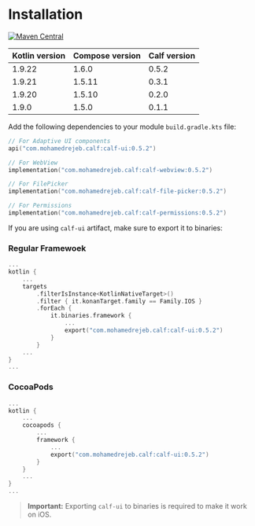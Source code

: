 # Installation

[![Maven Central](https://img.shields.io/maven-central/v/com.mohamedrejeb.calf/calf-ui)](https://search.maven.org/search?q=g:%22com.mohamedrejeb.calf%22%20AND%20a:%calf-ui%22)

| Kotlin version | Compose version | Calf version |
|----------------|-----------------|--------------|
| 1.9.22         | 1.6.0           | 0.5.2        |
| 1.9.21         | 1.5.11          | 0.3.1        |
| 1.9.20         | 1.5.10          | 0.2.0        |
| 1.9.0          | 1.5.0           | 0.1.1        |

Add the following dependencies to your module `build.gradle.kts` file:

```kotlin
// For Adaptive UI components
api("com.mohamedrejeb.calf:calf-ui:0.5.2")

// For WebView
implementation("com.mohamedrejeb.calf:calf-webview:0.5.2")

// For FilePicker
implementation("com.mohamedrejeb.calf:calf-file-picker:0.5.2")

// For Permissions
implementation("com.mohamedrejeb.calf:calf-permissions:0.5.2")
```

If you are using `calf-ui` artifact, make sure to export it to binaries:

### Regular Framewoek
```kotlin
...
kotlin {
    ...
    targets
        .filterIsInstance<KotlinNativeTarget>()
        .filter { it.konanTarget.family == Family.IOS }
        .forEach {
            it.binaries.framework {
                ...
                export("com.mohamedrejeb.calf:calf-ui:0.5.2")
            }
        }
    ...
}
...
```

### CocoaPods
```kotlin
...
kotlin {
    ...
    cocoapods {
        ...
        framework {
            ...
            export("com.mohamedrejeb.calf:calf-ui:0.5.2")
        }
    }
    ...
}
...
```

> **Important:** Exporting `calf-ui` to binaries is required to make it work on iOS.
